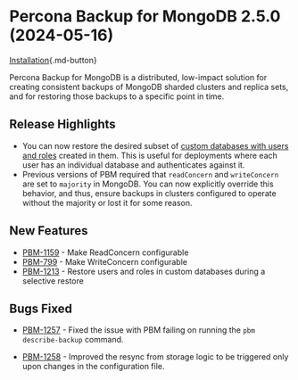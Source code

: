 # Percona Backup for MongoDB 2.5.0 (2024-05-16)

[Installation](../installation.md){.md-button}


Percona Backup for MongoDB is a distributed, low-impact solution for creating consistent backups of MongoDB sharded clusters and replica sets, and for restoring those backups to a specific point in time.

## Release Highlights

* You can now restore the desired subset of [custom databases with users and roles](../features/selective-backup.md#restore-a-database-with-users-and-roles) created in them. This is useful for deployments where each user has an individual database and authenticates against it.
* Previous versions of PBM required that `readConcern` and `writeConcern` are set to `majority` in MongoDB. You can now explicitly override this behavior, and thus, ensure backups in clusters configured to operate without the majority or lost it for some reason.


## New Features

* [PBM-1159](https://perconadev.atlassian.net/browse/PBM-1159) - Make ReadConcern configurable
* [PBM-799](https://perconadev.atlassian.net/browse/PBM-799) - Make WriteConcern configurable
* [PBM-1213](https://perconadev.atlassian.net/browse/PBM-1213) - Restore users and roles in custom databases during a selective restore

## Bugs Fixed

* [PBM-1257](https://perconadev.atlassian.net/browse/PBM-1257) - Fixed the issue with PBM failing on running the `pbm describe-backup` command.

* [PBM-1258](https://perconadev.atlassian.net/browse/PBM-1258) - Improved the resync from storage logic to be triggered only upon changes in the configuration file. 
